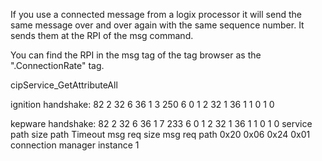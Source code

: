 If you use a connected message from a logix processor it will send the same message over and over again with the same sequence number.  It sends them at the RPI of the msg command.

You can find the RPI in the msg tag of the tag browser as the ".ConnectionRate" tag.


cipService_GetAttributeAll

ignition handshake:
82 2 32 6 36 1 3 250 6 0 1 2 32 1 36 1 1 0 1 0

kepware handshake:
82        2          32 6 36 1  7 233     6 0                1 2 32 1 36 1       1 0 1 0
service   path size  path       Timeout   msg req size       msg req             path
                     0x20 0x06
                     0x24 0x01
                     connection manager
                     instance 1